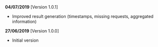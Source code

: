 **04/07/2019** [Version 1.0.1]

 - Improved result generation (timestamps, missing requests, aggregated information)

**27/06/2019** [Version 1.0.0]

 - Initial version